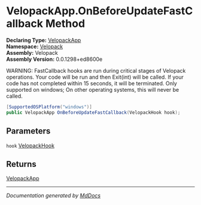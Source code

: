 ﻿<!--  
  <auto-generated>   
    The contents of this file were generated by a tool.  
    Changes to this file may be list if the file is regenerated  
  </auto-generated>   
-->

# VelopackApp.OnBeforeUpdateFastCallback Method

**Declaring Type:** [VelopackApp](../index.md)  
**Namespace:** [Velopack](../../index.md)  
**Assembly:** Velopack  
**Assembly Version:** 0.0.1298+ed8600e

WARNING: FastCallback hooks are run during critical stages of Velopack operations. Your code will be run and then Exit(int) will be called. If your code has not completed within 15 seconds, it will be terminated. Only supported on windows; On other operating systems, this will never be called.

```csharp
[SupportedOSPlatform("windows")]
public VelopackApp OnBeforeUpdateFastCallback(VelopackHook hook);
```

## Parameters

`hook`  [VelopackHook](../../VelopackHook/index.md)

## Returns

[VelopackApp](../index.md)

___

*Documentation generated by [MdDocs](https://github.com/ap0llo/mddocs)*
